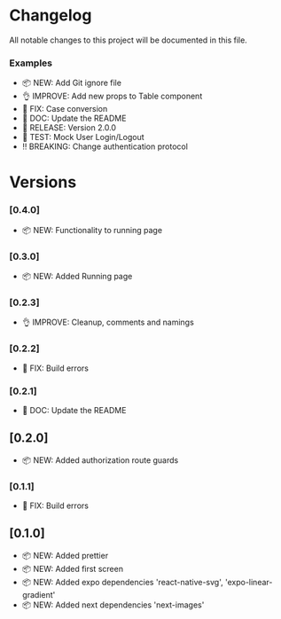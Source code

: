 # Changelog

All notable changes to this project will be documented in this file.

### Examples

- 📦 NEW: Add Git ignore file
- 👌 IMPROVE: Add new props to Table component
- 🐛 FIX: Case conversion
- 📖 DOC: Update the README
- 🚀 RELEASE: Version 2.0.0
- 🤖 TEST: Mock User Login/Logout
- ‼️ BREAKING: Change authentication protocol

# Versions

### [0.4.0]

- 📦 NEW: Functionality to running page

### [0.3.0]

- 📦 NEW: Added Running page

### [0.2.3]

- 👌 IMPROVE: Cleanup, comments and namings

### [0.2.2]

- 🐛 FIX: Build errors

### [0.2.1]

- 📖 DOC: Update the README

## [0.2.0]

- 📦 NEW: Added authorization route guards

### [0.1.1]

- 🐛 FIX: Build errors

## [0.1.0]

- 📦 NEW: Added prettier
- 📦 NEW: Added first screen
- 📦 NEW: Added expo dependencies 'react-native-svg', 'expo-linear-gradient'
- 📦 NEW: Added next dependencies 'next-images'

